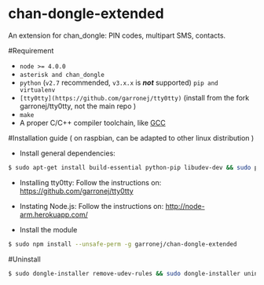 # chan-dongle-extended
An extension for chan_dongle: PIN codes, multipart SMS, contacts.

#Requirement

* `node >= 4.0.0`
* `asterisk and chan_dongle`
* `python` (`v2.7` recommended, `v3.x.x` is __*not*__ supported) `pip and virtualenv`
* `[tty0tty](https://github.com/garronej/tty0tty)` (install from the fork garronej/tty0tty, not the main repo )
* `make`
* A proper C/C++ compiler toolchain, like [GCC](https://gcc.gnu.org)

#Installation guide ( on raspbian, can be adapted to other linux distribution )

* Install general dependencies:
````bash
$ sudo apt-get install build-essential python-pip libudev-dev && sudo pip install virtualenv
````

* Installing tty0tty: 
Follow the instructions on: https://github.com/garronej/tty0tty

* Instating Node.js: 
Follow the instructions on: http://node-arm.herokuapp.com/

* Install the module
``` bash
$ sudo npm install --unsafe-perm -g garronej/chan-dongle-extended
```

#Uninstall
``` bash
$ sudo dongle-installer remove-udev-rules && sudo dongle-installer uninstall-service && npm uninstall --unsafe-perm -g chan-dongle-extended
```